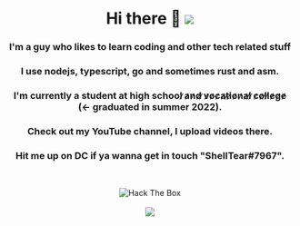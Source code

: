 <h1 align="center">Hi there 👋 <img src="https://gpvc.arturio.dev/SheIITear"></h1>
<h3 align="center">I'm a guy who likes to learn coding and other tech related stuff</h3>
<h3 align="center">I use nodejs, typescript, go and sometimes rust and asm.</h3>
<h3 align="center">I'm currently a student at high school ̷a̷n̷d̷ ̷v̷o̷c̷a̷t̷i̷o̷n̷a̷l̷ ̷c̷o̷l̷l̷e̷g̷e̷ (<- graduated in summer 2022).</h3>
<h3 align="center">Check out my YouTube channel, I upload videos there.</h3>
<h3 align="center">Hit me up on DC if ya wanna get in touch "SheIITear#7967".</h3>
<br>
<p align="center">
    <img src="http://www.hackthebox.eu/badge/image/31534" alt="Hack The Box">
    <br>
    <br>
    <img src="https://github-readme-stats.vercel.app/api?username=SheIITear&show_icons=true&theme=dark&show_owner=true&count_private=true">
    <!-- <br>
    <img src="xxx"> -->
</p>
